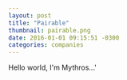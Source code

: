 ```yaml
---
layout: post
title: "Pairable"
thumbnail: pairable.png
date: 2016-01-01 09:15:51 -0300
categories: companies
---
```

Hello world, I'm Mythros...'